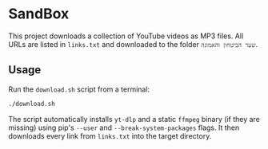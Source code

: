 # SandBox

This project downloads a collection of YouTube videos as MP3 files.
All URLs are listed in `links.txt` and downloaded to the folder
`שער הביטחון והאמונה`.

## Usage

Run the `download.sh` script from a terminal:

```bash
./download.sh
```

The script automatically installs `yt-dlp` and a static `ffmpeg` binary
(if they are missing) using pip's `--user` and `--break-system-packages`
flags. It then downloads every link from `links.txt` into the target
directory.
